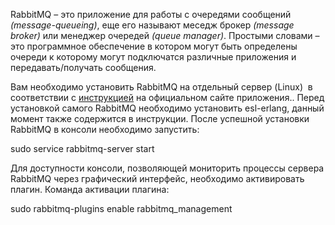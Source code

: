 RabbitMQ – это приложение для работы с очередями сообщений *(message-queueing)*, еще его называют меседж брокер *(message broker)* или менеджер очередей *(queue manager)*. Простыми словами – это программное обеспечение в котором могут быть определены очереди к которому могут подключатся различные приложения и передавать/получать сообщения.

Вам необходимо установить RabbitMQ на отдельный сервер (Linux)  в соответствии с [инструкцией](https://www.rabbitmq.com/download.html) на официальном сайте приложения.. Перед установкой самого RabbitMQ необходимо установить esl-erlang, данный момент также содержится в инструкции. После успешной установки RabbitMQ в консоли необходимо запустить:

sudo service rabbitmq-server start

Для доступности консоли, позволяющей мониторить процессы сервера RabbitMQ через графический интерфейс, необходимо активировать плагин. Команда активации плагина:

sudo rabbitmq-plugins enable rabbitmq_management